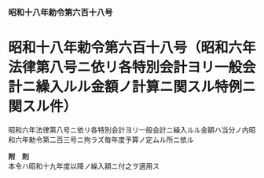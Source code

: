 ### 昭和十八年勅令第六百十八号  
# 昭和十八年勅令第六百十八号（昭和六年法律第八号ニ依リ各特別会計ヨリ一般会計ニ繰入ルル金額ノ計算ニ関スル特例ニ関スル件）  
  
昭和六年法律第八号ニ依リ各特別会計ヨリ一般会計ニ繰入ルル金額ハ当分ノ内昭和六年勅令第二百三号ニ拘ラズ毎年度予算ノ定ムル所ニ依ル  
  
**附　則**  
本令ハ昭和十九年度以降ノ繰入額ニ付之ヲ適用ス  
  
